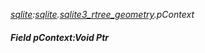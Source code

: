 _[sqlite](../../modules/sqlite/sqlite-module.md):[sqlite](../../modules/sqlite/sqlite-module.md).[sqlite3\_rtree\_geometry](../../modules/sqlite/sqlite-sqlite3_rtree_geometry.md).pContext_
##### Field pContext:Void Ptr

